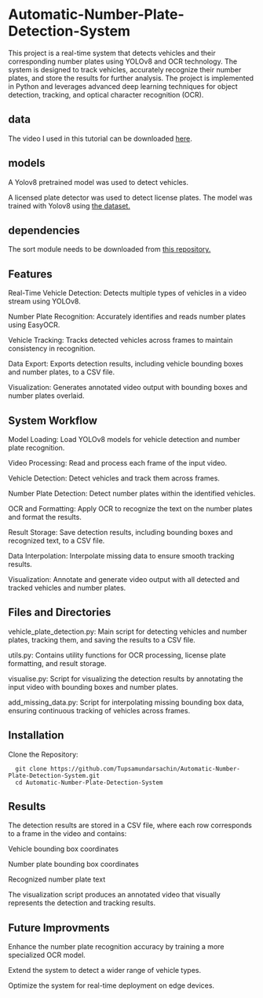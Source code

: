 # Automatic-Number-Plate-Detection-System





This project is a real-time system that detects vehicles and their corresponding number plates using YOLOv8 and OCR technology. The system is designed to track vehicles, accurately recognize their number plates, and store the results for further analysis. The project is implemented in Python and leverages advanced deep learning techniques for object detection, tracking, and optical character recognition (OCR).

## data

The video I used in this tutorial can be downloaded [here](https://www.pexels.com/video/traffic-flow-in-the-highway-2103099/).

## models

A Yolov8 pretrained model was used to detect vehicles.

A licensed plate detector was used to detect license plates. The model was trained with Yolov8 using [the dataset.](https://universe.roboflow.com/roboflow-universe-projects/license-plate-recognition-rxg4e/dataset/4) 



## dependencies

The sort module needs to be downloaded from [this repository.](https://github.com/abewley/sort)


## Features

Real-Time Vehicle Detection: Detects multiple types of vehicles in a video stream using YOLOv8.

Number Plate Recognition: Accurately identifies and reads number plates using EasyOCR.

Vehicle Tracking: Tracks detected vehicles across frames to maintain consistency in recognition.

Data Export: Exports detection results, including vehicle bounding boxes and number plates, to a CSV file.

Visualization: Generates annotated video output with bounding boxes and number plates overlaid.


## System Workflow

Model Loading: Load YOLOv8 models for vehicle detection and number plate recognition.

Video Processing: Read and process each frame of the input video.

Vehicle Detection: Detect vehicles and track them across frames.

Number Plate Detection: Detect number plates within the identified vehicles.

OCR and Formatting: Apply OCR to recognize the text on the number plates and format the results.

Result Storage: Save detection results, including bounding boxes and recognized text, to a CSV file.

Data Interpolation: Interpolate missing data to ensure smooth tracking results.

Visualization: Annotate and generate video output with all detected and tracked vehicles and number plates.

## Files and Directories

vehicle_plate_detection.py:
Main script for detecting vehicles and number plates, tracking them, and saving the results to a CSV file.

utils.py:
Contains utility functions for OCR processing, license plate formatting, and result storage.

visualise.py:
Script for visualizing the detection results by annotating the input video with bounding boxes and number plates.

add_missing_data.py:
Script for interpolating missing bounding box data, ensuring continuous tracking of vehicles across frames.

## Installation
Clone the Repository:

      git clone https://github.com/Tupsamundarsachin/Automatic-Number-Plate-Detection-System.git
      cd Automatic-Number-Plate-Detection-System


## Results
The detection results are stored in a CSV file, where each row corresponds to a frame in the video and contains:

Vehicle bounding box coordinates

Number plate bounding box coordinates

Recognized number plate text


The visualization script produces an annotated video that visually represents the detection and tracking results.

## Future Improvments
Enhance the number plate recognition accuracy by training a more specialized OCR model.

Extend the system to detect a wider range of vehicle types.

Optimize the system for real-time deployment on edge devices.
